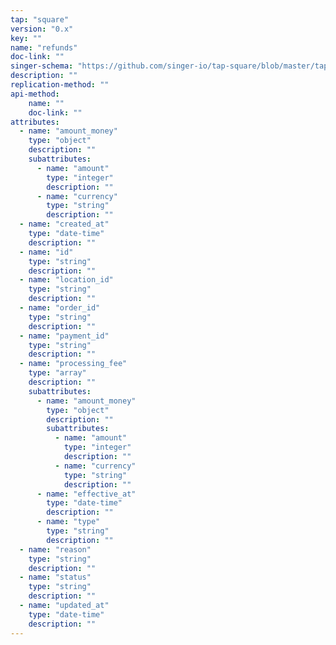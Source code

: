 ```yaml
---
tap: "square"
version: "0.x"
key: ""
name: "refunds"
doc-link: ""
singer-schema: "https://github.com/singer-io/tap-square/blob/master/tap_square/schemas/refunds.json"
description: ""
replication-method: ""
api-method:
    name: ""
    doc-link: ""
attributes:
  - name: "amount_money"
    type: "object"
    description: ""
    subattributes:
      - name: "amount"
        type: "integer"
        description: ""
      - name: "currency"
        type: "string"
        description: ""
  - name: "created_at"
    type: "date-time"
    description: ""
  - name: "id"
    type: "string"
    description: ""
  - name: "location_id"
    type: "string"
    description: ""
  - name: "order_id"
    type: "string"
    description: ""
  - name: "payment_id"
    type: "string"
    description: ""
  - name: "processing_fee"
    type: "array"
    description: ""
    subattributes:
      - name: "amount_money"
        type: "object"
        description: ""
        subattributes:
          - name: "amount"
            type: "integer"
            description: ""
          - name: "currency"
            type: "string"
            description: ""
      - name: "effective_at"
        type: "date-time"
        description: ""
      - name: "type"
        type: "string"
        description: ""
  - name: "reason"
    type: "string"
    description: ""
  - name: "status"
    type: "string"
    description: ""
  - name: "updated_at"
    type: "date-time"
    description: ""
---
```

